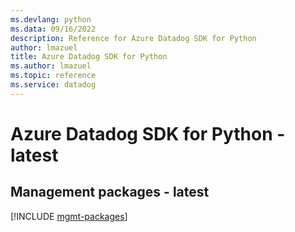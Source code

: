 ```yaml
---
ms.devlang: python
ms.data: 09/16/2022
description: Reference for Azure Datadog SDK for Python
author: lmazuel
title: Azure Datadog SDK for Python
ms.author: lmazuel
ms.topic: reference
ms.service: datadog
---
```

# Azure Datadog SDK for Python - latest

## Management packages - latest
[!INCLUDE [mgmt-packages](datadog-mgmt-index.md)]